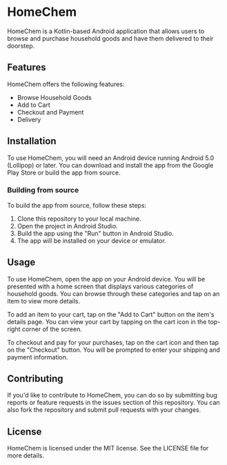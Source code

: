 # HomeChem

HomeChem is a Kotlin-based Android application that allows users to browse and purchase household goods and have them delivered to their doorstep.

## Features

HomeChem offers the following features:

- Browse Household Goods
- Add to Cart
- Checkout and Payment
- Delivery

## Installation

To use HomeChem, you will need an Android device running Android 5.0 (Lollipop) or later. You can download and install the app from the Google Play Store or build the app from source.

### Building from source

To build the app from source, follow these steps:

1. Clone this repository to your local machine.
2. Open the project in Android Studio.
3. Build the app using the "Run" button in Android Studio.
4. The app will be installed on your device or emulator.

## Usage

To use HomeChem, open the app on your Android device. You will be presented with a home screen that displays various categories of household goods. You can browse through these categories and tap on an item to view more details.

To add an item to your cart, tap on the "Add to Cart" button on the item's details page. You can view your cart by tapping on the cart icon in the top-right corner of the screen.

To checkout and pay for your purchases, tap on the cart icon and then tap on the "Checkout" button. You will be prompted to enter your shipping and payment information.

## Contributing

If you'd like to contribute to HomeChem, you can do so by submitting bug reports or feature requests in the issues section of this repository. You can also fork the repository and submit pull requests with your changes.

## License

HomeChem is licensed under the MIT license. See the LICENSE file for more details.
